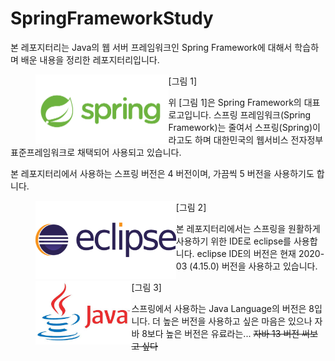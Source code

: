 # SpringFrameworkStudy
본 레포지터리는 Java의 웹 서버 프레임워크인 Spring Framework에 대해서 학습하며
배운 내용을 정리한 레포지터리입니다.

> <img src="./img/SpringFrameworkLogo.png" alt="SpringFrameworkLogo" style="zoom:25%;float:left" />

[그림 1]

위 [그림 1]은 Spring Framework의 대표 로고입니다.
스프링 프레임워크(Spring Framework)는 줄여서 스프링(Spring)이라고도 하며
대한민국의 웹서비스 전자정부 표준프레임워크로 채택되어 사용되고 있습니다.

본 레포지터리에서 사용하는 스프링 버전은 4 버전이며, 가끔씩 5 버전을 사용하기도 합니다.

> <img src="./img/EclipseLogo.png" alt="EclipseLogo" style="zoom:25%;float:left" />

[그림 2]

본 레포지터리에서는 스프링을 원활하게 사용하기 위한 IDE로 eclipse를 사용합니다.
eclipse IDE의 버전은 현재 2020-03 (4.15.0) 버전을 사용하고 있습니다.

> <img src="./img/JavaLogo.jpg" alt="JavaLogo" style="zoom: 15%;float:left" />

[그림 3]

스프링에서 사용하는 Java Language의 버전은 8입니다.
더 높은 버전을 사용하고 싶은 마음은 있으나 자바 8보다 높은 버전은 유료라는...
~~자바 13 버전 써보고 싶다~~